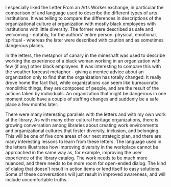 I especially liked the Letter From an Arts Worker exchange, in particular the comparison of and language used to describe the different types of arts institutions. It was telling to compare the differences in descriptions of the organizational culture at organization with mostly black employees with institutions with little diversity. The former were described as safe and welcoming - notably, for the authors' entire person: physical, emotional, spiritual - whereas the later were described with caution and as sometimes dangerous places.

In the letters, the metaphor of canary in the mineshaft was used to describe working the experience of a black woman working in an organization with few (if any) other black employees. It was interesting to compare this with the weather forecast metaphor - giving a mentee advice about an organization only to find that the organization has totally changed. It really drove home the fact that, while organizations can seem like bureaucratic monolithic things, they are composed of people, and are the result of the actions taken by individuals. An organization that might be dangerous in one moment could have a couple of staffing changes and suddenly be a safe place a few months later.

There were many interesting parallels with the letters and with my own work at the library. As with many other cultural heritage organizations, there is growing conversation among libraries about creating work environments and organizational cultures that foster diversity, inclusion, and belonging. This will be one of five core areas of our next strategic plan, and there are many interesting lessons to learn from these letters. The language used in the letters illustrates how improving diversity in the workplace cannot be approached in the same way as, for example, improving the user experience of the library catalog. The work needs to be much more nuanced, and there needs to be more room for open-ended dialog. The kind of dialog that doesn't result in action items or lend itself to easy solutions. Some of these conversations will just result in improved awareness, and will include uncomfortable truths.
